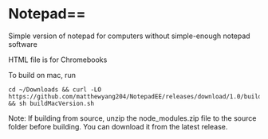 # Notepad==
Simple version of notepad for computers without simple-enough notepad software


HTML file is for Chromebooks


To build on mac, run 
```
cd ~/Downloads && curl -LO https://github.com/matthewyang204/NotepadEE/releases/download/1.0/build.sh && sh buildMacVersion.sh
```


Note: If building from source, unzip the node_modules.zip file to the source folder before building. You can download it from the latest release.
